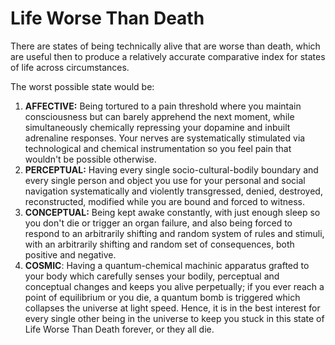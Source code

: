 # Life Worse Than Death

There are states of being technically alive that are worse than death, which are useful then to produce a relatively accurate comparative index for states of life across circumstances.

The worst possible state would be: 

1. **AFFECTIVE:** Being tortured to a pain threshold where you maintain consciousness but can barely apprehend the next moment, while simultaneously chemically repressing your dopamine and inbuilt adrenaline responses. Your nerves are systematically stimulated via technological and chemical instrumentation so you feel pain that wouldn't be possible otherwise.
2. **PERCEPTUAL:** Having every single socio-cultural-bodily boundary and every single person and object you use for your personal and social navigation systematically and violently transgressed, denied, destroyed, reconstructed, modified while you are bound and forced to witness.
3. **CONCEPTUAL:** Being kept awake constantly, with just enough sleep so you don't die or trigger an organ failure, and also being forced to respond to an arbitrarily shifting and random system of rules and stimuli, with an arbitrarily shifting and random set of consequences, both positive and negative.
4. **COSMIC**: Having a quantum-chemical machinic apparatus grafted to your body which carefully senses your bodily, perceptual and conceptual changes and keeps you alive perpetually; if you ever reach a point of equilibrium or you die, a quantum bomb is triggered which collapses the universe at light speed. Hence, it is in the best interest for every single other being in the universe to keep you stuck in this state of Life Worse Than Death forever, or they all die.
